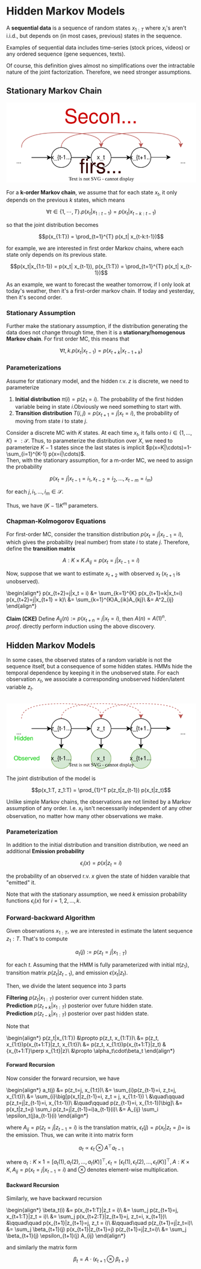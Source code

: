 # Hidden Markov Models

A __sequential data__ is a sequence of random states $x_{1:T}$ where $x_{i}$'s aren't i.i.d., but depends on (in most cases, previous) states in the sequence. 

Examples of sequential data includes time-series (stock prices, videos) or any ordered sequence (gene sequences, texts). 

Of course, this definition gives almost no simplifications over the intractable nature of the joint factorization. Therefore, we need stronger assumptions. 

## Stationary Markov Chain

![Markov Chain](./assets/mc.svg)

For a  __k-order Markov chain__, we assume that for each state $x_t$, it only depends on the previous $k$ states, which means 

$$\forall t \in \{1,\cdots,T\}. p(x_t|x_{1:t-1}) = p(x_t| x_{t-k:t-1})$$

so that the joint distribution becomes

$$p(x_{1:T}) = \prod_{t=1}^{T} p(x_t| x_{t-k:t-1})$$

for example, we are interested in first order Markov chains, where each state only depends on its previous state. 

$$p(x_t|x_{1:t-1}) = p(x_t| x_{t-1}), p(x_{1:T}) = \prod_{t=1}^{T} p(x_t| x_{t-1})$$

As an example, we want to forecast the weather tomorrow, if I only look at today's weather, then it's a first-order markov chain. If today and yesterday, then it's second order. 

### Stationary Assumption

Further make the stationary assumption, if the distribution generating the data does not change through time, then it is a __stationary/homogenous Markov chain__. For first order MC, this means that 

$$\forall t, k. p(x_t|x_{t-1}) = p(x_{t+k}|x_{t-1+k})$$

### Parameterizations

Assume for stationary model, and the hidden r.v. $z$ is discrete, we need to parameterize
1. __Initial distribution__ $\pi(i) = p(z_1 = i)$. The probability of the first hidden variable being in state $i$.Obviously we need something to start with. 
2. __Transition distribution__ $T(i,j) = p(x_{t+1}=j|x_t=i)$, the probability of moving from state $i$ to state $j$. 

Consider a discrete MC with $K$ states. At each time $x_t$, it falls onto $i\in\{1,...,K\}=:\mathcal S$. Thus, to parameterize the distribution over $X$, we need to parameterize $K-1$ states since the last states is implicit $p(x=K|\cdots)=1-\sum_{i=1}^{K-1} p(x=i|\cdots)$.  
Then, with the stationary assumption, for a m-order MC, we need to assign the probability

$$p(x_t = j| x_{t-1} =i_1, x_{t-2}=i_2,...,x_{t-m} = i_m)$$

for each $j,i_1,...,i_m\in \mathcal S$.

Thus, we have $(K-1)K^m$ parameters.

### Chapman-Kolmogorov Equations
For first-order MC, consider the transition distribution $p(x_t = j| x_{t-1} =i)$, which gives the probability (real number) from state $i$ to state $j$. Therefore, define the __transition matrix__  

$$A: K\times K. A_{ij} = p(x_t = j| x_{t-1} =i)$$

Now, suppose that we want to estimate $x_{t+2}$ with observed $x_t$ ($x_{t+1}$ is unobserved). 

\begin{align*}
p(x_{t+2}=j|x_t = i) &= \sum_{k=1}^{K}  p(x_{t+1}=k|x_t=i) p(x_{t+2}=j|x_{t+1} = k)\\
&= \sum_{k=1}^{K}A_{ik}A_{kj}\\
&= A^2_{ij}
\end{align*}

__Claim (CKE)__ Define $A_{ij}(n):= p(x_{t+n}=j|x_t=i)$, then $A(n) = A(1)^n$.  
_proof_. directly perform induction using the above discovery.

## Hidden Markov Models

In some cases, the observed states of a random variable is not the sequence itself, but a consequence of some hidden states. HMMs hide the temporal dependence by keeping it in the unobserved state. For each observation $x_t$, we associate a corresponding unobserved hidden/latent variable $z_t$.

​
![HMM](./assets/hmm.svg)


The joint distribution of the model is 

$$p(x_1:T, z_1:T) = \prod_{1}^T p(z_t|z_{t-1}) p(x_t|z_t)$$

Unlike simple Markov chains, the observations are not limited by a Markov assumption of any order. I.e. $x_t$ isn't neceessarily independent of any other observation, no matter how many other observations we make.

### Parameterization

In addition to the initial distribution and transition distribution, we need an additional __Emission probability__ 

$$\epsilon_i(x) = p(x|z_t = i)$$ 

the probability of an observed r.v. $x$ given the state of hidden varaible that "emitted" it. 

Note that with the stationary assumption, we need $k$ emission probability functions $\epsilon_i(x)$ for $i = 1,2,...,k$. 

### Forward-backward Algorithm

Given observations $x_{1:T}$, we are interested in estimate the latent sequence $z_1:T$. That's to compute 

$$a_t(j):= p(z_t = j|x_{1:T})$$

 for each $t$. Assuming that the HMM is fully parameterized with initial $\pi(z_1)$, transition matrix $p(z_t|z_{t-1})$, and emission $\epsilon(x_t|z_t)$. 

Then, we divide the latent sequence into 3 parts

__Filtering__ $p(z_t|x_{1:T})$ posterior over current hidden state.  
__Prediction__ $p(z_{t+k}|x_{1:T})$ posterior over future hidden state.    
__Prediction__ $p(z_{t-k}|x_{1:T})$ posterior over past hidden state.   

Note that 

\begin{align*}
p(z_t|x_{1:T}) &\propto p(z_t, x_{1:T})\\
&= p(z_t, x_{1:t})p(x_{t+1:T}|z_t, x_{1:t})\\
&= p(z_t, x_{1:t})p(x_{t+1:T}|z_t) &{x_{t+1:T}\perp x_{1:t}|z}\\
&\propto \alpha_t\cdot\beta_t
\end{align*}

#### Forward Recursion 
Now consider the forward recursion, we have

\begin{align*}
a_t(j) &= p(z_t=j, x_{1:t})\\ 
&= \sum_{i}p(z_{t-1}=i, z_t=j, x_{1:t})\\
&= \sum_{i}\big[p(x_t|z_{t-1}=i, z_t = j, x_{1:t-1}) \\
&\quad\qquad p(z_t=j|z_{t-1}=i, x_{1:t-1})\\
&\quad\qquad p(z_{t-1}=i, x_{1:t-1})\big]\\
&= p(x_t|z_t=j) \sum_i p(z_t=j|z_{t-1}=i)a_{t-1}(i)\\
&=  A_{ij} \sum_i \epsilon_t(j)a_{t-1}(i)
\end{align*} 

where $A_{ij} = p(z_t=j|z_{t-1}=i)$ is the translation matrix, $\epsilon_t(j) = p(x_t|z_t=j)=$ is the emission. Thus, we can write it into matrix form 

$$a_t \propto \epsilon_t \otimes A^\top a_{t-1}$$

where $a_t: K\times 1 = [a_t(1), a_t(2), ..., a_t(K)]^\top, \epsilon_t = [\epsilon_t(1), \epsilon_t(2), ..., \epsilon_t(K)]^\top, A:K\times K, A_{ij} = p(x_t = j| x_{t-1} =i)$ and $\otimes$ denotes element-wise multiplication. 

#### Backward Recursion

Similarly, we have backward recursion

\begin{align*}
\beta_t(i) &= p(x_{t+1:T}|z_t = i)\\
&= \sum_j p(z_{t+1}=j, x_{t+1:T}|z_t = i)\\
&= \sum_j p(x_{t+2:T}|z_{t+1}=j, z_t=i, x_{t+1})\\
&\qquad\quad p(x_{t+1}|z_{t+1}=j, z_t = i)\\
&\qquad\quad p(z_{t+1}=j|z_t=i)\\
&= \sum_j \beta_{t+1}(j) p(x_{t+1}|z_{t+1}=j) p(z_{t+1}=j|z_t=i)\\
&= \sum_j \beta_{t+1}(j) \epsilon_{t+1}(j) A_{ij}
\end{align*}

and similarly the matrix form 

$$\beta_t = A\cdot (\epsilon_{t+1}\otimes\beta_{t+1})$$
